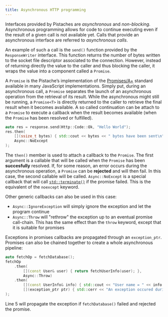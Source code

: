 ```yaml
---
title: Asynchronous HTTP programming
---
```


Interfaces provided by Pistaches are _asynchronous_ and _non-blocking_. Asynchronous programming allows for code to continue executing even if the result of a given call is not available yet. Calls that provide an asynchronous interface are referred to _asynchronous calls_.

An example of such a call is the `send()` function provided by the `ResponseWriter` interface. This function returns the number of bytes written to the socket file descriptor associated to the connection. However, instead of returning directly the value to the caller and thus blocking the caller, it wraps the value into a component called a `Promise`.

A `Promise` is the Pistache’s implementation of the [Promises/A+](https://promisesaplus.com) standard available in many JavaScript implementations. Simply put, during an asynchronous call, a `Promise` separates the launch of an asynchronous operation from the retrieval of its result. While the asynchronous might still be running, a `Promise<T>` is directly returned to the caller to retrieve the final result when it becomes available. A so called continuation can be attach to a `Promise` to execute a callback when the result becomes available (when the `Promise` has been resolved or fulfilled).

```cpp
auto res = response.send(Http::Code::Ok, "Hello World");
res.then(
    [](ssize_t bytes) { std::cout << bytes << " bytes have been sent\n" },
    Async::NoExcept
);
```

The `then()` member is used to attach a callback to the `Promise`. The first argument is a callable that will be called when the `Promise` has been **succesfully** resolved. If, for some reason, an error occurs during the asynchronous operation, a `Promise` can be **rejected** and will then fail. In this case, the second callable will be called. `Async::NoExcept` is a special callback that will call [`std::terminate()`](https://en.cppreference.com/w/cpp/error/terminate) if the promise failed. This is the equivalent of the `noexcept` keyword.

Other generic callbacks can also be used in this case:

- `Async::IgnoreException` will simply ignore the exception and let the program continue
- `Async::Throw` will "rethrow" the exception up to an eventual promise call-chain. This has the same effect than the `throw` keyword, except that it is suitable for promises

Exceptions in promises callbacks are propagated through an `exception_ptr`. Promises can also be chained together to create a whole asynchronous pipeline:

```cpp
auto fetchOp = fetchDatabase();
fetchOp
    .then(
        [](const User& user) { return fetchUserInfo(user); },
        Async::Throw)
    .then(
        [](const UserInfo& info) { std::cout << "User name = " << info.name << '\n'; },
        [](exception_ptr ptr) { std::cerr << "An exception occured during user retrieval\n";}
);
```

Line 5 will propagate the exception if `fetchDatabase()` failed and rejected the promise.
